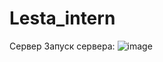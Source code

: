 # Lesta_intern
Сервер
Запуск сервера:
![image](https://github.com/gbckarelin/Lesta_intern_test/assets/166547610/42a171d9-bd61-412d-8cc9-f5f2ecd487fd)
